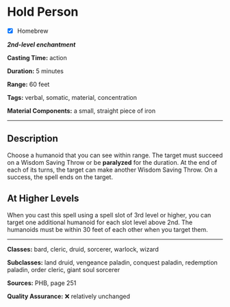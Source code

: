 # Hold Person

- [x] Homebrew

***2nd-level enchantment***

**Casting Time:** action

**Duration:** 5 minutes

**Range:** 60 feet

**Tags:** verbal, somatic, material, concentration

**Material Components:** a small, straight piece of iron

---

## Description
Choose a humanoid that you can see within range.
The target must succeed on a Wisdom Saving Throw or be **paralyzed** for the duration.
At the end of each of its turns, the target can make another Wisdom Saving Throw.
On a success, the spell ends on the target.

## At Higher Levels
When you cast this spell using a spell slot of 3rd level or higher, you can target one additional humanoid for each slot level above 2nd.
The humanoids must be within 30 feet of each other when you target them.

---

**Classes:** bard, cleric, druid, sorcerer, warlock, wizard

**Subclasses:** land druid, vengeance paladin, conquest paladin, redemption paladin, order cleric, giant soul sorcerer

**Sources:** PHB, page 251

**Quality Assurance:** :x: relatively unchanged
